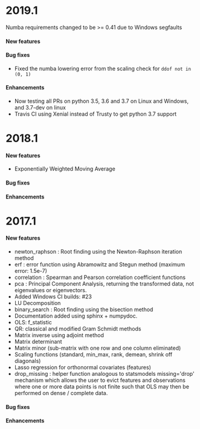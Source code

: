 # 2019.1

Numba requirements changed to be >= 0.41 due to Windows segfaults

#### New features

#### Bug fixes

- Fixed the numba lowering error from the scaling check for `ddof not in (0, 1)`

#### Enhancements

- Now testing all PRs on python 3.5, 3.6 and 3.7 on Linux and Windows, and 3.7-dev on linux
- Travis CI using Xenial instead of Trusty to get python 3.7 support

# 2018.1

#### New features

- Exponentially Weighted Moving Average

#### Bug fixes


#### Enhancements

# 2017.1

#### New features

- newton_raphson : Root finding using the Newton-Raphson iteration method
- erf : error function using Abramowitz and Stegun method (maximum error: 1.5e-7) 
- correlation : Spearman and Pearson correlation coefficient functions
- pca : Principal Component Analysis, returning the transformed data, not eigenvalues
or eigenvectors.
- Added Windows CI builds: #23
- LU Decomposition
- binary_search : Root finding using the bisection method
- Documentation added using sphinx + numpydoc.
- OLS: f_statistic
- QR: classical and modified Gram Schmidt methods
- Matrix inverse using adjoint method
- Matrix determinant
- Matrix minor (sub-matrix with one row and one column eliminated)
- Scaling functions (standard, min_max, rank, demean, shrink off diagonals)
- Lasso regression for orthonormal covariates (features)
- drop_missing : helper function analogous to statsmodels missing='drop' mechanism which allows the user to evict 
features and observations where one or more data points is not finite such that OLS may then be performed on dense / 
complete data.

#### Bug fixes


#### Enhancements
